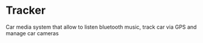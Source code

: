 Tracker
=======

Car media system that allow to listen bluetooth music, track car via GPS and manage car cameras
